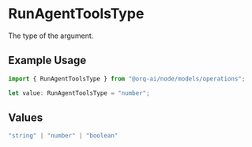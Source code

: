 # RunAgentToolsType

The type of the argument.

## Example Usage

```typescript
import { RunAgentToolsType } from "@orq-ai/node/models/operations";

let value: RunAgentToolsType = "number";
```

## Values

```typescript
"string" | "number" | "boolean"
```